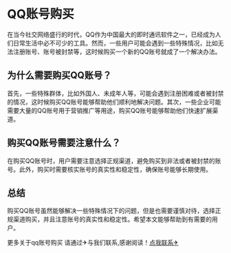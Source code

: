 # QQ账号购买

在当今社交网络盛行的时代，QQ作为中国最大的即时通讯软件之一，已经成为人们日常生活中必不可少的工具。然而，一些用户可能会遇到一些特殊情况，比如无法注册账号、账号被封禁等，这时候购买一个新的QQ账号就成了一个解决办法。

## 为什么需要购买QQ账号？

首先，一些特殊群体，比如外国人、未成年人等，可能会遇到注册困难或者被封禁的情况，这时候购买QQ账号能够帮助他们顺利地解决问题。其次，一些企业可能需要大量的QQ账号用于营销推广等用途，购买QQ账号能够帮助他们快速扩展渠道。

## 购买QQ账号需要注意什么？

在购买QQ账号时，用户需要注意选择正规渠道，避免购买到非法或者被封禁的账号。此外，购买时需要核实账号的真实性和稳定性，确保账号能够长期使用。

## 总结

购买QQ账号虽然能够解决一些特殊情况下的问题，但是也需要谨慎对待，选择正规渠道购买，并且注意账号的真实性和稳定性。希望本文能够帮助到有需要的用户。

更多关于qq账号购买 请通过✈与我们联系,感谢阅读！[点我联系✈](https://ad.G208.com)